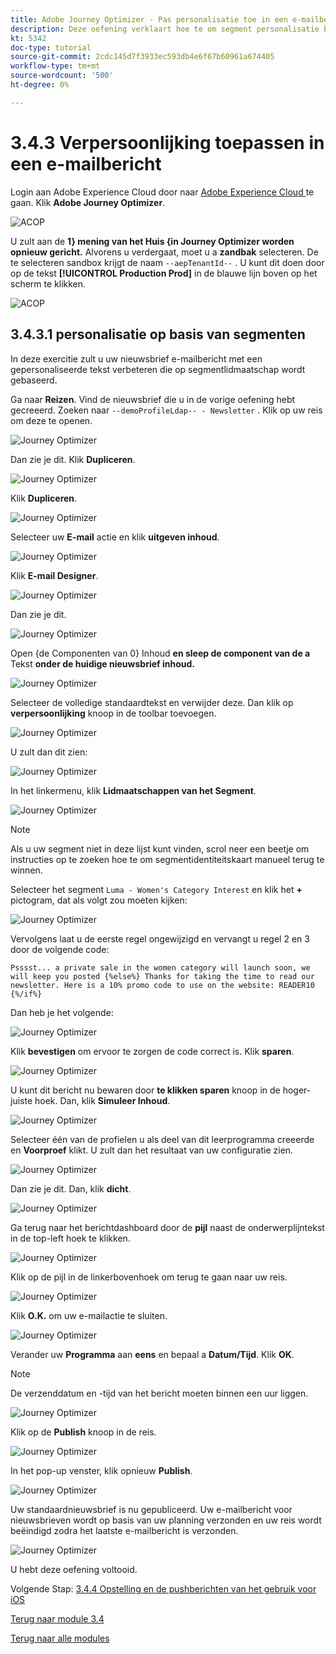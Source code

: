 ```yaml
---
title: Adobe Journey Optimizer - Pas personalisatie toe in een e-mailbericht
description: Deze oefening verklaart hoe te om segment personalisatie binnen een e-mailinhoud te gebruiken
kt: 5342
doc-type: tutorial
source-git-commit: 2cdc145d7f3933ec593db4e6f67b60961a674405
workflow-type: tm+mt
source-wordcount: '500'
ht-degree: 0%

---
```


# 3.4.3 Verpersoonlijking toepassen in een e-mailbericht

Login aan Adobe Experience Cloud door naar [ Adobe Experience Cloud ](https://experience.adobe.com) te gaan. Klik **Adobe Journey Optimizer**.

![ ACOP ](./../../../modules/ajo-b2c/module3.2/images/acophome.png)

U zult aan de **1} mening van het Huis {in Journey Optimizer worden opnieuw gericht.** Alvorens u verdergaat, moet u a **zandbak** selecteren. De te selecteren sandbox krijgt de naam ``--aepTenantId--`` . U kunt dit doen door op de tekst **[!UICONTROL Production Prod]** in de blauwe lijn boven op het scherm te klikken.

![ ACOP ](./../../../modules/ajo-b2c/module3.2/images/acoptriglp.png)

## 3.4.3.1 personalisatie op basis van segmenten

In deze exercitie zult u uw nieuwsbrief e-mailbericht met een gepersonaliseerde tekst verbeteren die op segmentlidmaatschap wordt gebaseerd.

Ga naar **Reizen**. Vind de nieuwsbrief die u in de vorige oefening hebt gecreeerd. Zoeken naar `--demoProfileLdap-- - Newsletter` . Klik op uw reis om deze te openen.

![ Journey Optimizer ](./images/sbp1.png)

Dan zie je dit. Klik **Dupliceren**.

![ Journey Optimizer ](./images/sbp2.png)

Klik **Dupliceren**.

![ Journey Optimizer ](./images/sbp3.png)

Selecteer uw **E-mail** actie en klik **uitgeven inhoud**.

![ Journey Optimizer ](./images/sbp3a.png)

Klik **E-mail Designer**.

![ Journey Optimizer ](./images/sbp4.png)

Dan zie je dit.

![ Journey Optimizer ](./images/sbp5.png)

Open {de Componenten van 0} Inhoud **en sleep de component van de a** Tekst **onder de huidige nieuwsbrief inhoud.**

![ Journey Optimizer ](./images/sbp6.png)

Selecteer de volledige standaardtekst en verwijder deze. Dan klik op **verpersoonlijking** knoop in de toolbar toevoegen.

![ Journey Optimizer ](./images/sbp7.png)

U zult dan dit zien:

![ Journey Optimizer ](./images/seg1.png)

In het linkermenu, klik **Lidmaatschappen van het Segment**.

![ Journey Optimizer ](./images/seg2.png)

>[!NOTE]
>
>Als u uw segment niet in deze lijst kunt vinden, scrol neer een beetje om instructies op te zoeken hoe te om segmentidentiteitskaart manueel terug te winnen.

Selecteer het segment `Luma - Women's Category Interest` en klik het **+** pictogram, dat als volgt zou moeten kijken:

![ Journey Optimizer ](./images/seg3.png)

Vervolgens laat u de eerste regel ongewijzigd en vervangt u regel 2 en 3 door de volgende code:

``
    Psssst... a private sale in the women category will launch soon, we will keep you posted
{%else%}
    Thanks for taking the time to read our newsletter. Here is a 10% promo code to use on the website: READER10
{%/if%}
``

Dan heb je het volgende:

![ Journey Optimizer ](./images/seg4.png)

Klik **bevestigen** om ervoor te zorgen de code correct is. Klik **sparen**.

![ Journey Optimizer ](./images/sbp8.png)

U kunt dit bericht nu bewaren door **te klikken sparen** knoop in de hoger-juiste hoek. Dan, klik **Simuleer Inhoud**.

![ Journey Optimizer ](./images/sbp9.png)

Selecteer één van de profielen u als deel van dit leerprogramma creeerde en **Voorproef** klikt. U zult dan het resultaat van uw configuratie zien.

![ Journey Optimizer ](./images/sbp10.png)

Dan zie je dit. Dan, klik **dicht**.

![ Journey Optimizer ](./images/sbp10fff.png)

Ga terug naar het berichtdashboard door de **pijl** naast de onderwerplijntekst in de top-left hoek te klikken.

![ Journey Optimizer ](./images/sbp11.png)

Klik op de pijl in de linkerbovenhoek om terug te gaan naar uw reis.

![ Journey Optimizer ](./images/oc79afff.png)

Klik **O.K.** om uw e-mailactie te sluiten.

![ Journey Optimizer ](./images/oc79bfff.png)

Verander uw **Programma** aan **eens** en bepaal a **Datum/Tijd**. Klik **OK**.

>[!NOTE]
>
>De verzenddatum en -tijd van het bericht moeten binnen een uur liggen.

![ Journey Optimizer ](./images/sbp18.png)

Klik op de **Publish** knoop in de reis.

![ Journey Optimizer ](./images/sbp19.png)

In het pop-up venster, klik opnieuw **Publish**.

![ Journey Optimizer ](./images/sbp20.png)

Uw standaardnieuwsbrief is nu gepubliceerd. Uw e-mailbericht voor nieuwsbrieven wordt op basis van uw planning verzonden en uw reis wordt beëindigd zodra het laatste e-mailbericht is verzonden.

![ Journey Optimizer ](./images/sbp20fff.png)

U hebt deze oefening voltooid.

Volgende Stap: [ 3.4.4 Opstelling en de pushberichten van het gebruik voor iOS ](./ex4.md)

[Terug naar module 3.4](./journeyoptimizer.md)

[Terug naar alle modules](../../../overview.md)
